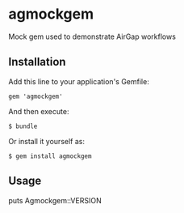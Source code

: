 # agmockgem

Mock gem used to demonstrate AirGap workflows

## Installation

Add this line to your application's Gemfile:

    gem 'agmockgem'

And then execute:

    $ bundle

Or install it yourself as:

    $ gem install agmockgem

## Usage

  puts Agmockgem::VERSION
